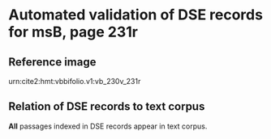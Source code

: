 # Automated validation of DSE records for msB, page 231r



## Reference image

urn:cite2:hmt:vbbifolio.v1:vb_230v_231r



## Relation of DSE records to text corpus

**All** passages indexed in DSE records appear in text corpus.



